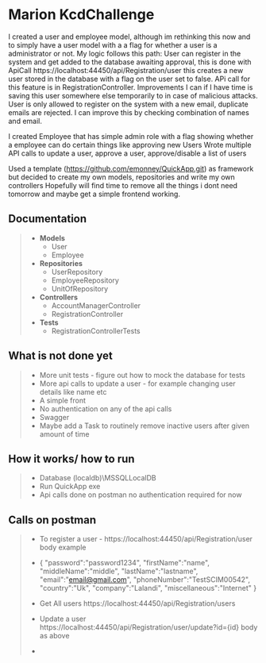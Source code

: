 # **Marion KcdChallenge** 
I created a user and employee model, although im rethinking this now and to simply have a user model with a a flag for whether a user is a administrator or not.
My logic follows this path:
User can register in the system and get added to the database awaiting approval, this is done with ApiCall https://localhost:44450/api/Registration/user this creates a new user stored in the database with a flag on the user set to false. APi call for this feature is in RegistrationController. Improvements I can if I have time is saving this user somewhere else temporarily to in case of malicious attacks. User is only allowed to register on the system with a new email, duplicate emails are rejected. I can improve this by checking combination of names and email.


I created Employee that has simple admin role with a flag showing whether a employee can do certain things like approving new Users
Wrote multiple API calls to update a user, approve a user, approve/disable a list of users








Used a template (https://github.com/emonney/QuickApp.git) as framework but decided to create my own models, repositories and write my own controllers
Hopefully will find time to remove all the things i dont need tomorrow and maybe get a simple frontend working.

## Documentation
> * **Models**
>   * User
>   * Employee
> * **Repositories**
>   * UserRepository
>   * EmployeeRepository
>   * UnitOfRepository
> * **Controllers**
>   * AccountManagerController
>   * RegistrationController
> * **Tests**
  >   * RegistrationControllerTests

## What is not done yet

>   * More unit tests - figure out how to mock the database for tests
>   * More api calls to update a user - for example changing user details like name etc
>   * A simple front
>   * No authentication on any of the api calls
>   * Swagger
>   * Maybe add a Task to routinely remove inactive users after given amount of time

## How it works/ how to run
>   * Database (localdb)\MSSQLLocalDB
>   * Run QuickApp exe
>   * Api calls done on postman no authentication required for now


## Calls on postman
>   * To register a user - https://localhost:44450/api/Registration/user body example 
>   * {
      "password":"password1234",
      "firstName":"name",
      "middleName":"middle",
      "lastName":"lastname",
      "email":"email@gmail.com",
      "phoneNumber":"TestSCIM00542",
      "country":"Uk",
      "company":"Lalandi",
      "miscellaneous":"Internet"
      }
> 
> 
>   * Get All users https://localhost:44450/api/Registration/users
>   * Update a user https://localhost:44450/api/Registration/user/update?id={id} body as above
>   * 

